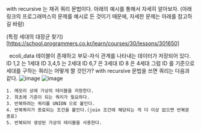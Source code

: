 with recursive 는 재귀 쿼리 문법이다. 아래의 예시를 통해서 자세히 알아보자.
(아래 링크의 프로그래머스의 문제를 예시로 든 것이기 때문에, 자세한 문제는 아래를 참고하길 바람)

(특정 세대의 대장균 찾기) [https://school.programmers.co.kr/learn/courses/30/lessons/301650]

 
ecoli_data 테이블이 존재하고 부모-자식 관계를 나타내는 데이터가 저장되어 있다.
ID 1,2 는 1세대
ID 3,4,5 는 2세대
ID 6,7 은 3세대
ID 8 은 4세대
그럼 ID 를 기준으로 세대를 구하는 쿼리는 어떻게 짤 것인가?
with recursive 문법을 쓰면 쿼리는 다음과 같다.
![image](https://github.com/jeongye01/TIL/assets/74299317/19923e79-02bd-4627-8492-62c753909a80)
![image](https://github.com/jeongye01/TIL/assets/74299317/2327a24f-f340-4996-ae57-8a7692e97d96)
```
1. 메모리 상에 가상의 테이블을 저장한다.
2. 최초에 기준이 되는 쿼리가 필요하다.
3. 반복하려는 쿼리를 UNION 으로 붙인다.
4. 반복쿼리가 종료되는 조건을 붙인다.(join 조건에 해당되는 게 더 이상 없으면 반복문 종료)
5. 반복되어 생성된 가상의 테이블을 사용한다.

```
